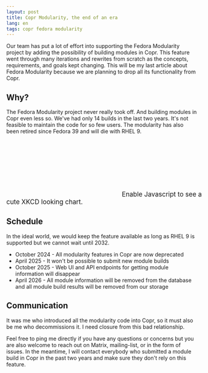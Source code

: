 ```yaml
---
layout: post
title: Copr Modularity, the end of an era
lang: en
tags: copr fedora modularity
---
```



Our team has put a lot of effort into supporting the Fedora Modularity project
by adding the possibility of building modules in Copr. This feature went through
many iterations and rewrites from scratch as the concepts, requirements, and
goals kept changing. This will be my last article about Fedora Modularity
because we are planning to drop all its functionality from Copr.


## Why?

The Fedora Modularity project never really took off. And building modules in
Copr even less so.  We've had only 14 builds in the last two years. It's not
feasible to maintain the code for so few users.  The modularity has also been
retired since Fedora 39 and will die with RHEL 9.

<div class="text-center img-row row">
  <div style="width:550px;font-size:17px;display:inline-block;">
    <svg class="line-chart"></svg>
    <script src="https://cdn.jsdelivr.net/npm/chart.xkcd@1/dist/chart.xkcd.min.js"></script>
    <script>
      const svg = document.querySelector('.line-chart')
      new chartXkcd.Line(svg, {
          title: 'Copr module builds throughout the years',
          data: {
              labels:['2015', '2016', '2017', '2018', '2019', '2020','2021', '2022', '2023', '2024'],
              datasets: [{
                  data: [0, 11, 67, 86, 82, 95, 63, 54, 5, 9],
              }]
          },
          options: {}
      });
    </script>
    <noscript>Enable Javascript to see a cute XKCD looking chart.</noscript>
  </div>
</div>


## Schedule

In the ideal world, we would keep the feature available as long as RHEL 9 is
supported but we cannot wait until 2032.

- October 2024 - All modularity features in Copr are now deprecated
- April 2025 - It won't be possible to submit new module builds
- October 2025 - Web UI and API endpoints for getting module information will
  disappear
- April 2026 - All module information will be removed from the database and all
  module build results will be removed from our storage


## Communication

It was me who introduced all the modularity code into Copr, so it must also be
me who decommissions it. I need closure from this bad relationship.

Feel free to ping me directly if you have any questions or concerns but you are
also welcome to reach out on Matrix, mailing-list, or in the form of issues. In
the meantime, I will contact everybody who submitted a module build in Copr in
the past two years and make sure they don't rely on this feature.



[modularity-end-fedora]: https://fedoraproject.org/wiki/Changes/RetireModularity
